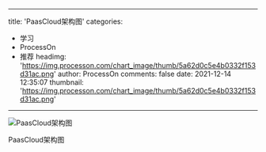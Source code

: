 
---
title: 'PaasCloud架构图'
categories: 
 - 学习
 - ProcessOn
 - 推荐
headimg: 'https://img.processon.com/chart_image/thumb/5a62d0c5e4b0332f153d31ac.png'
author: ProcessOn
comments: false
date: 2021-12-14 12:35:07
thumbnail: 'https://img.processon.com/chart_image/thumb/5a62d0c5e4b0332f153d31ac.png'
---

<div>   
<img class="thumb" alt="PaasCloud架构图" src="https://img.processon.com/chart_image/thumb/5a62d0c5e4b0332f153d31ac.png" referrerpolicy="no-referrer">
<p>PaasCloud架构图</p>  
</div>
            